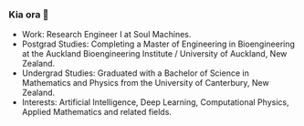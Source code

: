 ### Kia ora 👋 

- Work: Research Engineer I at Soul Machines. 
- Postgrad Studies: Completing a Master of Engineering in Bioengineering at the Auckland Bioengineering Institute / University of Auckland, New Zealand.   
- Undergrad Studies: Graduated with a Bachelor of Science in Mathematics and Physics from the University of Canterbury, New Zealand.  
- Interests: Artificial Intelligence, Deep Learning, Computational Physics, Applied Mathematics and related fields.
